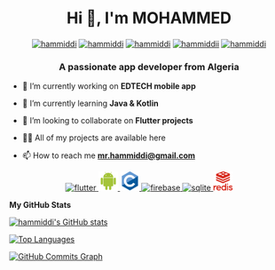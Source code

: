 
<h1 align="center">Hi 👋, I'm MOHAMMED </h1> 
<p align="center">
<a href=https://www.youtube.com/c/hammiddi target="blank"><img align="center" src=https://raw.githubusercontent.com/hammiddi/assets/54044f1fbc1535b746da1c876cce14e7baef7236/youtube%20.svg alt="hammiddi" height="20" width="20" /></a>
<a href=https://twitter.com/hammiddi target="blank"><img align="center" src=https://raw.githubusercontent.com/hammiddi/assets/dda09b1dcb3a9177a5a851a1f23b0c8520d28488/twitter.svg alt="hammiddi" height="20" width="20" /></a>
<a href=https://linkedin.com/in/hammiddi target="blank"><img align="center" src=https://raw.githubusercontent.com/hammiddi/assets/dda09b1dcb3a9177a5a851a1f23b0c8520d28488/linkedin.svg alt="hammiddi" height="20" width="20" /></a>
<a href="https://fb.com/hammiddii" target="blank"><img align="center" src=https://raw.githubusercontent.com/hammiddi/assets/dda09b1dcb3a9177a5a851a1f23b0c8520d28488/facebook.svg alt="hammiddii" height="20" width="20" /></a>
<a href="https://instagram.com/hammiddi" target="blank"><img align="center" src=https://raw.githubusercontent.com/hammiddi/assets/dda09b1dcb3a9177a5a851a1f23b0c8520d28488/instagram.svg alt="hammiddi" height="20" width="20" /></a>
</p>
</p>

<h3 align="center">A passionate app developer from Algeria</h3>

- 🔭 I’m currently working on **EDTECH mobile app**

- 🌱 I’m currently learning **Java & Kotlin**

- 👯 I’m looking to collaborate on **Flutter projects**

- 👨‍💻 All of my projects are available here

- 📫 How to reach me **mr.hammiddi@gmail.com**


<p align="center">  
    <a href="https://flutter.dev" target="_blank"> 
        <img src="https://www.vectorlogo.zone/logos/flutterio/flutterio-icon.svg" alt="flutter" width="35" height="35" />
    </a>
    <a href="https://developer.android.com" target="_blank"> 
        <img src="https://raw.githubusercontent.com/devicons/devicon/master/icons/android/android-original.svg"
            alt="android" width="35" height="35" /> 
    </a> 
    <a href="https://www.cprogramming.com/" target="_blank"> 
        <img src="https://raw.githubusercontent.com/devicons/devicon/master/icons/c/c-original.svg" alt="c" width="35"
            height="35" /> 
    </a> 
    <a href="https://firebase.google.com/" target="_blank"> 
        <img src="https://www.vectorlogo.zone/logos/firebase/firebase-icon.svg" alt="firebase" width="35" height="35" />
    </a> 
    <a href="https://www.sqlite.org/" target="_blank"> 
        <img src="https://www.vectorlogo.zone/logos/sqlite/sqlite-icon.svg" alt="sqlite" width="35" height="35" /> 
    </a>
    <a href="https://redis.io" target="_blank"> 
        <img src="https://raw.githubusercontent.com/devicons/devicon/master/icons/redis/redis-plain-wordmark.svg" alt="redis"
            width="35" height="35" /> 
    </a> 
</p>

<b>My GitHub Stats</b>

<a href="http://www.github.com/hammiddi"><img src="https://github-readme-streak-stats.herokuapp.com/?user=hammiddi&stroke=ffffff&background=1c1917&ring=0891b2&fire=0891b2&currStreakNum=ffffff&currStreakLabel=0891b2&sideNums=ffffff&sideLabels=ffffff&dates=ffffff&hide_border=true" alt="hammiddi's GitHub stats" /></a>

<a href="https://github.com/hammiddi" align="left"><img src="https://github-readme-stats.vercel.app/api/top-langs/?username=hammiddi&langs_count=4&layout=compact&title_color=0891b2&text_color=ffffff&icon_color=0891b2&bg_color=1c1917&hide_border=true&locale=en&custom_title=Top%20%Languages" alt="Top Languages" /></a>

<a href="http://www.github.com/hammiddi"><img src="https://activity-graph.herokuapp.com/graph?username=hammiddi&bg_color=1c1917&color=ffffff&line=0891b2&point=ffffff&area_color=1c1917&area=true&hide_border=true&custom_title=GitHub%20Commits%20Graph" alt="GitHub Commits Graph" /></a>

